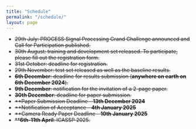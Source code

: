 ```yaml
---
title: "Schedule"
permalink: "/schedule/"
layout: page
---
```


* <strike>29th July: PROCESS Signal Processing Grand Challenge announced and Call for Participation published.</strike>
* <strike>30th August: training and development set released. To participate, please fill out the registration form.</strike>
* <strike>31st October: deadline for registration.</strike>
* <strike>29th November: test set released as well as the baseline results.</strike>
* <strike>**6th December**: deadline for results submission (**anywhere on earth on 6th December 2024**).<strike>
* <strike>**9th December**: notification for the invitation of a 2-page paper.</strike>
* <strike>**30th December**: deadline for paper submission.<strike> 
* <strike>**Paper Submission Deadline - **13th December 2024**<strike> 
* <strike>**Notification of Acceptance - **4th January 2025**<strike> 
* <strike>**Camera Ready Paper Deadline - **10th January 2025**<strike>  
* <strike>****6th-11th April**: ICASSP 2025.<strike> 


